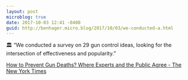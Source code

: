 ```yaml
---
layout: post
microblog: true
date: 2017-10-03 12:41 -0400
guid: http://benhager.micro.blog/2017/10/03/we-conducted-a.html
---
```

🏛 “We conducted a survey on 29 gun control ideas, looking for the intersection of effectiveness and popularity.”

[How to Prevent Gun Deaths? Where Experts and the Public Agree - The New York Times](https://www.nytimes.com/interactive/2017/01/10/upshot/How-to-Prevent-Gun-Deaths-The-Views-of-Experts-and-the-Public.html)
